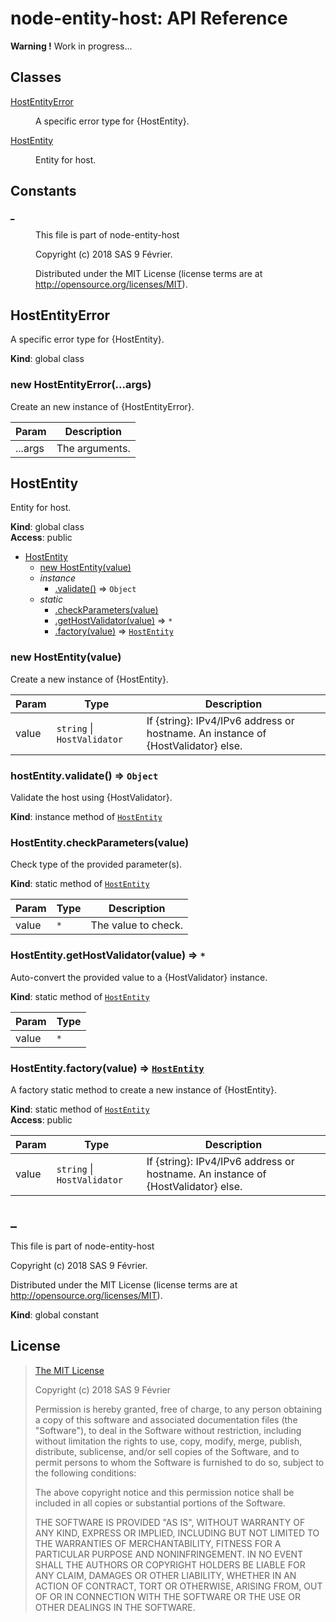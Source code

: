 # node-entity-host: API Reference

**Warning !** Work in progress...

## Classes

<dl>
<dt><a href="#HostEntityError">HostEntityError</a></dt>
<dd><p>A specific error type for {HostEntity}.</p>
</dd>
<dt><a href="#HostEntity">HostEntity</a></dt>
<dd><p>Entity for host.</p>
</dd>
</dl>

## Constants

<dl>
<dt><a href="#_">_</a></dt>
<dd><p>This file is part of node-entity-host</p>
<p>Copyright (c) 2018 SAS 9 Février.</p>
<p>Distributed under the MIT License (license terms are at <a href="http://opensource.org/licenses/MIT">http://opensource.org/licenses/MIT</a>).</p>
</dd>
</dl>

<a name="HostEntityError"></a>

## HostEntityError
A specific error type for {HostEntity}.

**Kind**: global class  
<a name="new_HostEntityError_new"></a>

### new HostEntityError(...args)
Create an new instance of {HostEntityError}.


| Param | Description |
| --- | --- |
| ...args | The arguments. |

<a name="HostEntity"></a>

## HostEntity
Entity for host.

**Kind**: global class  
**Access**: public  

* [HostEntity](#HostEntity)
    * [new HostEntity(value)](#new_HostEntity_new)
    * _instance_
        * [.validate()](#HostEntity+validate) ⇒ <code>Object</code>
    * _static_
        * [.checkParameters(value)](#HostEntity.checkParameters)
        * [.getHostValidator(value)](#HostEntity.getHostValidator) ⇒ <code>\*</code>
        * [.factory(value)](#HostEntity.factory) ⇒ [<code>HostEntity</code>](#HostEntity)

<a name="new_HostEntity_new"></a>

### new HostEntity(value)
Create a new instance of {HostEntity}.


| Param | Type | Description |
| --- | --- | --- |
| value | <code>string</code> \| <code>HostValidator</code> | If {string}: IPv4/IPv6 address or hostname. An instance of {HostValidator} else. |

<a name="HostEntity+validate"></a>

### hostEntity.validate() ⇒ <code>Object</code>
Validate the host using {HostValidator}.

**Kind**: instance method of [<code>HostEntity</code>](#HostEntity)  
<a name="HostEntity.checkParameters"></a>

### HostEntity.checkParameters(value)
Check type of the provided parameter(s).

**Kind**: static method of [<code>HostEntity</code>](#HostEntity)  

| Param | Type | Description |
| --- | --- | --- |
| value | <code>\*</code> | The value to check. |

<a name="HostEntity.getHostValidator"></a>

### HostEntity.getHostValidator(value) ⇒ <code>\*</code>
Auto-convert the provided value to a {HostValidator} instance.

**Kind**: static method of [<code>HostEntity</code>](#HostEntity)  

| Param | Type |
| --- | --- |
| value | <code>\*</code> | 

<a name="HostEntity.factory"></a>

### HostEntity.factory(value) ⇒ [<code>HostEntity</code>](#HostEntity)
A factory static method to create a new instance of {HostEntity}.

**Kind**: static method of [<code>HostEntity</code>](#HostEntity)  
**Access**: public  

| Param | Type | Description |
| --- | --- | --- |
| value | <code>string</code> \| <code>HostValidator</code> | If {string}: IPv4/IPv6 address or hostname. An instance of {HostValidator} else. |

<a name="_"></a>

## _
This file is part of node-entity-host

Copyright (c) 2018 SAS 9 Février.

Distributed under the MIT License (license terms are at http://opensource.org/licenses/MIT).

**Kind**: global constant  

## <a name="license"> License

>
> [The MIT License](https://opensource.org/licenses/MIT)
>
> Copyright (c) 2018 SAS 9 Février
>
> Permission is hereby granted, free of charge, to any person obtaining a copy
> of this software and associated documentation files (the "Software"), to deal
> in the Software without restriction, including without limitation the rights
> to use, copy, modify, merge, publish, distribute, sublicense, and/or sell
> copies of the Software, and to permit persons to whom the Software is
> furnished to do so, subject to the following conditions:
>
> The above copyright notice and this permission notice shall be included in all
> copies or substantial portions of the Software.
>
> THE SOFTWARE IS PROVIDED "AS IS", WITHOUT WARRANTY OF ANY KIND, EXPRESS OR
> IMPLIED, INCLUDING BUT NOT LIMITED TO THE WARRANTIES OF MERCHANTABILITY,
> FITNESS FOR A PARTICULAR PURPOSE AND NONINFRINGEMENT. IN NO EVENT SHALL THE
>AUTHORS OR COPYRIGHT HOLDERS BE LIABLE FOR ANY CLAIM, DAMAGES OR OTHER
> LIABILITY, WHETHER IN AN ACTION OF CONTRACT, TORT OR OTHERWISE, ARISING FROM,
> OUT OF OR IN CONNECTION WITH THE SOFTWARE OR THE USE OR OTHER DEALINGS IN THE
> SOFTWARE.
>
